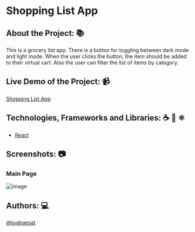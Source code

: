 # Shopping List App

## About the Project: 📚

This is a grocery list app. There is a button for toggling between dark mode and light mode. When the user clicks the button, the item should be added to their virtual cart. Also the user can filter the list of items by category.

## Live Demo of the Project: 📹

[Shopping List App](https://tasks-app-tugbaesat.vercel.app)

## Technologies, Frameworks and Libraries: ☕️ 🐍 ⚛️
- [React](https://react.dev/)

## Screenshots: 📷

### Main Page
![image](https://github.com/tugbaesat/react-hooks-state-events-mini-project/assets/114342008/ce4e7def-7225-474f-923f-875e0d359750)


## Authors: 💻
[@tugbaesat](https://github.com/tugbaesat)


